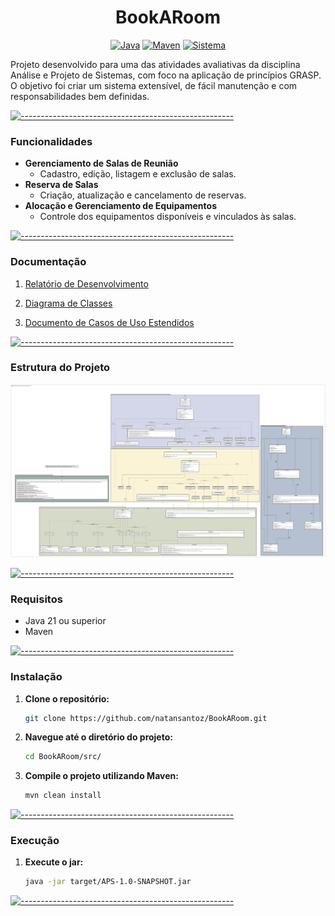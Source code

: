 <h1 align="center">BookARoom</h1>

<p align="center">
		<a href=""><img alt="Java" src="https://img.shields.io/badge/Language-Java-orange.svg" height="20"/></a>
<a href=""><img alt="Maven" src="https://img.shields.io/badge/Build-Maven-blue.svg" height="20"/></a>
<a href=""><img alt="Sistema" src="https://img.shields.io/badge/Sistema-Reserva%20de%20Salas-green.svg" height="20"/></a>
</p>

Projeto desenvolvido para uma das atividades avaliativas da disciplina Análise e Projeto de Sistemas, com foco na aplicação de princípios GRASP. O objetivo foi criar um sistema extensível, de fácil manutenção e com responsabilidades bem definidas.

[![-----------------------------------------------------](https://raw.githubusercontent.com/andreasbm/readme/master/assets/lines/aqua.png)](#table-of-contents)

### **Funcionalidades**
- **Gerenciamento de Salas de Reunião**
    - Cadastro, edição, listagem e exclusão de salas.
- **Reserva de Salas**
    - Criação, atualização e cancelamento de reservas.
- **Alocação e Gerenciamento de Equipamentos**
    - Controle dos equipamentos disponíveis e vinculados às salas.


[![-----------------------------------------------------](https://raw.githubusercontent.com/andreasbm/readme/master/assets/lines/aqua.png)](#table-of-contents)

### Documentação

1. [Relatório de Desenvolvimento](<https://github.com/natansantoz/BookARoom/blob/main/doc/Relatorio%20de%20Desenvolvimento.pdf>)

2. [Diagrama de Classes](<https://github.com/natansantoz/BookARoom/blob/main/doc/Diagrama%20de%20Classes.png>)

3. [Documento de Casos de Uso Estendidos](<https://github.com/natansantoz/BookARoom/blob/main/doc/Documento%20de%20Casos%20de%20Uso%20Estendidos.pdf>)

[![-----------------------------------------------------](https://raw.githubusercontent.com/andreasbm/readme/master/assets/lines/aqua.png)](#table-of-contents)


### Estrutura do Projeto


![Diagrama de Classes](https://github.com/natansantoz/BookARoom/blob/main/doc/Diagrama%20de%20Classes.png)


[![-----------------------------------------------------](https://raw.githubusercontent.com/andreasbm/readme/master/assets/lines/aqua.png)](#table-of-contents)

### Requisitos
- Java 21 ou superior
- Maven 

[![-----------------------------------------------------](https://raw.githubusercontent.com/andreasbm/readme/master/assets/lines/aqua.png)](#table-of-contents)

### Instalação

1. **Clone o repositório:**
   ```sh
   git clone https://github.com/natansantoz/BookARoom.git
   ```

2. **Navegue até o diretório do projeto:**
   ```sh
   cd BookARoom/src/
   ```

3. **Compile o projeto utilizando Maven:**
   ```sh
   mvn clean install
   ```

[![-----------------------------------------------------](https://raw.githubusercontent.com/andreasbm/readme/master/assets/lines/aqua.png)](#table-of-contents)

### Execução

1. **Execute o jar:**

    ```sh
    java -jar target/APS-1.0-SNAPSHOT.jar
    ```


[![-----------------------------------------------------](https://raw.githubusercontent.com/andreasbm/readme/master/assets/lines/aqua.png)](#table-of-contents)
